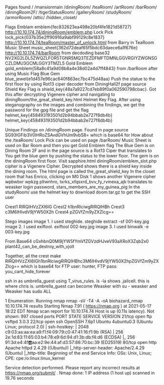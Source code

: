 Pages found
/
/mansionmain
/diningRoom/
/teaRoom/
/artRoom/
/barRoom/
/diningRoom2F/
/tigerStatusRoom/
/galleryRoom/
/studyRoom/
/armorRoom/
/attic/
/hidden_closet/

Flags
Emblam emblem{fec832623ea498e20bf4fe1821d58727} http://10.10.174.74/diningRoom/emblem.php
Lock Pick lock_pick{037b35e2ff90916a9abf99129c8e1837} http://10.10.174.74/teaRoom/master_of_unlock.html from Barry in TeaRoom
Music Sheet music_sheet{362d72deaf65f5bdc63daece6a1f676e} http://10.10.174.74/barRoom from decdoding base32 NV2XG2LDL5ZWQZLFOR5TGNRSMQ3TEZDFMFTDMNLGGVRGIYZWGNSGCZLDMU3GCMLGGY3TMZL5
Gold Emblem gold_emblem{58a8c41a9d08b8a4e38d02a4d7ff4843} from /barRoom after using Music Flag
Blue Gem blue_jewel{e1d457e96cac640f863ec7bc475d48aa} Push the statue to the first floor by using Rot13 ciper decoder from DiningHall2f page source 
Shield Key Flag is shield_key{48a7a9227cd7eb89f0a062590798cbac}. Got this after decrypting Vigenere cipher and navigating to diningRoom/the_great_shield_key.html
Helmet Key Flag. After using steganography on the images and combining the findings, we get the password for the gpg file and get the flag 
helmet_key{458493193501d2b94bbab2e727f8db4b} helmet_key{458493193501d2b94bbab2e727f8db4b}

Unique Findings
on /diningRoom page. Found in page source SG93IGFib3V0IHRoZSAvdGVhUm9vbS8= which is base64 for How about the /teaRoom/
Lock Pick can be used on page /barRoom/
Music Sheet is used on Bar Room and then you get Gold Emblem flag
The Blue Gem is on Dining Room 2F and in the page source is a Rot13 Ciper that translates to You get the blue gem by pushing the status to the lower floor. The gem is on the diningRoom first floor. Visit sapphire.html
diningRoom/emblem_slot.php cipher is a Vigenere Cipher. Decrypted shows there is a shield key inside the dining room. The html page is called the_great_shield_key
In the closet room that has Enrico, clicking on M0 Disk 1 shows another Vigenere cipher wpbwbxr wpkzg pltwnhro, txrks_xfqsxrd_bvv_fy_rvmexa_ajk
translates to weasker login password, stars_members_are_my_guinea_pig
In the studyRoom/ use the helmet key to download doom.tar.gz to get the SSH user

Crest1 RlRQIHVzZXI6IG
Crest2 h1bnRlciwgRlRQIHBh
Crest3 c3M6IHlvdV9jYW50X2h
Crest4 pZGVfZm9yZXZlcg==

Stego images
image 1. I used steghide. steghide extract -sf 001-key.jpg
image 2. I used exiftool. exiftool 002-key.jpg
image 3. I used binwalk -e 003-key.jpg

From Base64 cGxhbnQ0Ml9jYW5fYmVfZGVzdHJveV93aXRoX3Zqb2x0 plant42_can_be_destroy_with_vjolt

Together, all the crest make RlRQIHVzZXI6IGh1bnRlciwgRlRQIHBhc3M6IHlvdV9jYW50X2hpZGVfZm9yZXZlcg==
which is base64 for 
FTP user: hunter, FTP pass: you_cant_hide_forever

ssh in as umbrella_guest using T_virus_rules. ls -la shows .jailcell. this is where chris is. 
umbrella_guest can become Weasker with su - weasker and Weasker has sudo ALL

1 Enumeration.
Running nmap 
nmap -sV -T4 -A -oA biohazard_nmap 10.10.174.74
results
Starting Nmap 7.91 ( https://nmap.org ) at 2021-05-17 18:22 EDT
Nmap scan report for 10.10.174.74
Host is up (0.11s latency).
Not shown: 997 closed ports
PORT   STATE SERVICE VERSION
21/tcp open  ftp     vsftpd 3.0.3
22/tcp open  ssh     OpenSSH 7.6p1 Ubuntu 4ubuntu0.3 (Ubuntu Linux; protocol 2.0)
| ssh-hostkey: 
|   2048 c9:03:aa:aa:ea:a9:f1:f4:09:79:c0:47:41:16:f1:9b (RSA)
|   256 2e:1d:83:11:65:03:b4:78:e9:6d:94:d1:3b:db:f4:d6 (ECDSA)
|_  256 91:3d:e4:4f:ab:aa:e2:9e:44:af:d3:57:86:70:bc:39 (ED25519)
80/tcp open  http    Apache httpd 2.4.29 ((Ubuntu))
|_http-server-header: Apache/2.4.29 (Ubuntu)
|_http-title: Beginning of the end
Service Info: OSs: Unix, Linux; CPE: cpe:/o:linux:linux_kernel

Service detection performed. Please report any incorrect results at https://nmap.org/submit/ .
Nmap done: 1 IP address (1 host up) scanned in 19.76 seconds
